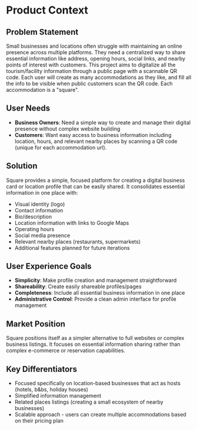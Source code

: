 # Product Context

## Problem Statement
Small businesses and locations often struggle with maintaining an online presence across multiple platforms. They need a centralized way to share essential information like address, opening hours, social links, and nearby points of interest with customers. This project aims to digitalize all the tourism/facility information through a public page with a scannable QR code. Each user will create as many accommodations as they like, and fill all the info to be visible when public customers scan the QR code. Each accommodation is a "square".

## User Needs
- **Business Owners**: Need a simple way to create and manage their digital presence without complex website building
- **Customers**: Want easy access to business information including location, hours, and relevant nearby places by scanning a QR code (unique for each accommodation url).

## Solution
Square provides a simple, focused platform for creating a digital business card or location profile that can be easily shared. It consolidates essential information in one place with:
- Visual identity (logo)
- Contact information
- Bio/description
- Location information with links to Google Maps
- Operating hours
- Social media presence
- Relevant nearby places (restaurants, supermarkets)
- Additional features planned for future iterations

## User Experience Goals
- **Simplicity**: Make profile creation and management straightforward
- **Shareability**: Create easily shareable profiles/pages
- **Completeness**: Include all essential business information in one place
- **Administrative Control**: Provide a clean admin interface for profile management

## Market Position
Square positions itself as a simpler alternative to full websites or complex business listings. It focuses on essential information sharing rather than complex e-commerce or reservation capabilities.

## Key Differentiators
- Focused specifically on location-based businesses that act as hosts (hotels, b&bs, holiday houses)
- Simplified information management
- Related places listings (creating a small ecosystem of nearby businesses)
- Scalable approach - users can create multiple accommodations based on their pricing plan